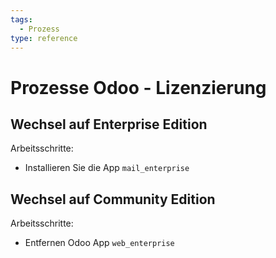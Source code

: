 ```yaml
---
tags:
  - Prozess
type: reference
---
```

# Prozesse Odoo - Lizenzierung

## Wechsel auf Enterprise Edition

Arbeitsschritte:
* Installieren Sie die App `mail_enterprise`

## Wechsel auf Community Edition

Arbeitsschritte:
* Entfernen Odoo App `web_enterprise`